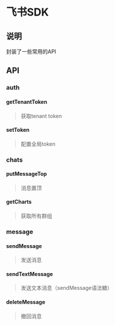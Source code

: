 # 飞书SDK

## 说明
封装了一些常用的API


## API

### auth
#### getTenantToken
> 获取tenant token

#### setToken
> 配置全局token

### chats
#### putMessageTop
> 消息置顶
#### getCharts
> 获取所有群组

### message
#### sendMessage
> 发送消息
#### sendTextMessage
> 发送文本消息（sendMessage语法糖）
#### deleteMessage
> 撤回消息
